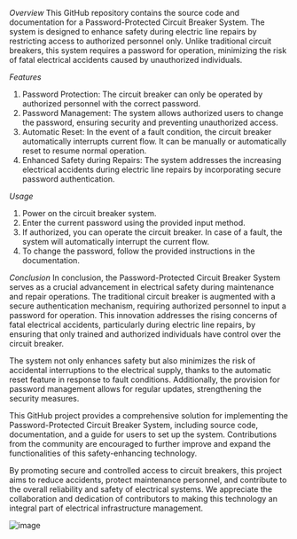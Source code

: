 *Overview*
This GitHub repository contains the source code and documentation for a Password-Protected Circuit Breaker System. The system is designed to enhance safety during electric line repairs by restricting access to authorized personnel only. Unlike traditional circuit breakers, this system requires a password for operation, minimizing the risk of fatal electrical accidents caused by unauthorized individuals.

*Features*
1) Password Protection: The circuit breaker can only be operated by authorized personnel with the correct password.
2) Password Management: The system allows authorized users to change the password, ensuring security and preventing unauthorized access.
3) Automatic Reset: In the event of a fault condition, the circuit breaker automatically interrupts current flow. It can be manually or automatically reset to resume normal operation.
4) Enhanced Safety during Repairs: The system addresses the increasing electrical accidents during electric line repairs by incorporating secure password authentication.

*Usage*
1) Power on the circuit breaker system.
2) Enter the current password using the provided input method.
3) If authorized, you can operate the circuit breaker. In case of a fault, the system will automatically interrupt the current flow.
4) To change the password, follow the provided instructions in the documentation.

*Conclusion*
In conclusion, the Password-Protected Circuit Breaker System serves as a crucial advancement in electrical safety during maintenance and repair operations. The traditional circuit breaker is augmented with a secure authentication mechanism, requiring authorized personnel to input a password for operation. This innovation addresses the rising concerns of fatal electrical accidents, particularly during electric line repairs, by ensuring that only trained and authorized individuals have control over the circuit breaker.

The system not only enhances safety but also minimizes the risk of accidental interruptions to the electrical supply, thanks to the automatic reset feature in response to fault conditions. Additionally, the provision for password management allows for regular updates, strengthening the security measures.

This GitHub project provides a comprehensive solution for implementing the Password-Protected Circuit Breaker System, including source code, documentation, and a guide for users to set up the system. Contributions from the community are encouraged to further improve and expand the functionalities of this safety-enhancing technology.

By promoting secure and controlled access to circuit breakers, this project aims to reduce accidents, protect maintenance personnel, and contribute to the overall reliability and safety of electrical systems. We appreciate the collaboration and dedication of contributors to making this technology an integral part of electrical infrastructure management.

![image](https://github.com/nkyadava15/Using-arduino-password-based-circuit-breaker-/assets/108458938/81f085b8-b8c6-40d1-aff4-634829e6539d)

